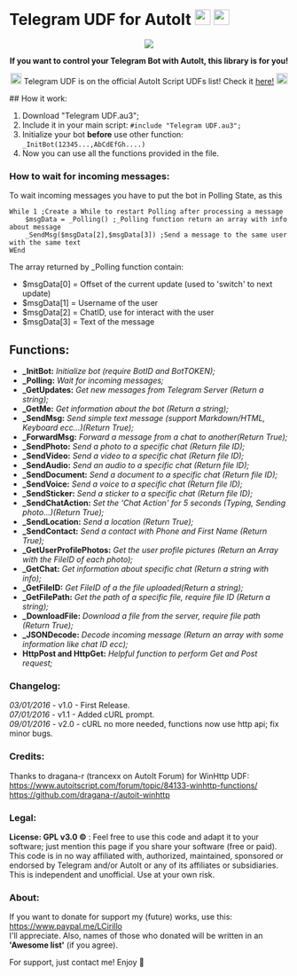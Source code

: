 # Telegram UDF for AutoIt <img src="https://s30.postimg.org/h95ulyoap/telegram_icon.png" width="28"> <img src="https://s27.postimg.org/3oe3w5l4j/autoit_icon.png" width="28">

<p align="center">
  <img src="https://s27.postimg.org/8nstpg3v7/Def_Banner.png"><br>
</p>
<p align="center">
<b>If you want to control your Telegram Bot with AutoIt, this library is for you!</b><br>
</p>
<p align="center">
  <img src="http://icons.iconarchive.com/icons/paomedia/small-n-flat/1024/star-icon.png" width="20">
  Telegram UDF is on the official AutoIt Script UDFs list! Check it <a href="https://www.autoitscript.com/wiki/User_Defined_Functions#Social_Media_and_other_Website_API">here!</a></b>
  <img src="http://icons.iconarchive.com/icons/paomedia/small-n-flat/1024/star-icon.png" width="20">
 </p>
## How it work:

1. Download "Telegram UDF.au3";
2. Include it in your main script: `#include "Telegram UDF.au3";`
3. Initialize your bot **before** use other function: `_InitBot(12345...,AbCdEfGh....)`
4. Now you can use all the functions provided in the file.

### How to wait for incoming messages:

To wait incoming messages you have to put the bot in Polling State, as this

```autoit
While 1 ;Create a While to restart Polling after processing a message
	$msgData = _Polling() ;_Polling function return an array with info about message
	_SendMsg($msgData[2],$msgData[3]) ;Send a message to the same user with the same text
WEnd
```

The array returned by _Polling function contain:
*	$msgData[0] = Offset of the current update (used to 'switch' to next update)
*	$msgData[1] = Username of the user
*	$msgData[2] = ChatID, use for interact with the user
*	$msgData[3] = Text of the message
	
## Functions:
* **_InitBot:** _Initialize bot (require BotID and BotTOKEN);_
* **_Polling:** _Wait for incoming messages;_
* **_GetUpdates:** _Get new messages from Telegram Server (Return a string);_
* **_GetMe:** _Get information about the bot (Return a string);_
* **_SendMsg:** _Send simple text message (support Markdown/HTML, Keyboard ecc...)(Return True);_
* **_ForwardMsg:** _Forward a message from a chat to another(Return True);_
* **_SendPhoto:** _Send a photo to a specific chat (Return file ID);_
* **_SendVideo:** _Send a video to a specific chat (Return file ID);_
* **_SendAudio:** _Send an audio to a specific chat (Return file ID);_
* **_SendDocument:** _Send a document to a specific chat (Return file ID);_
* **_SendVoice:** _Send a voice to a specific chat (Return file ID);_
* **_SendSticker:** _Send a sticker to a specific chat (Return file ID);_
* **_SendChatAction:** _Set the 'Chat Action' for 5 seconds (Typing, Sending photo...)(Return True);_
* **_SendLocation:** _Send a location (Return True);_
* **_SendContact:** _Send a contact with Phone and First Name (Return True);_
* **_GetUserProfilePhotos:** _Get the user profile pictures (Return an Array with the FileID of each photo);_
* **_GetChat:** _Get information about specific chat (Return a string with info);_
* **_GetFileID:** _Get FileID of a the file uploaded(Return a string);_
* **_GetFilePath:** _Get the path of a specific file, require file ID (Return a string);_
* **_DownloadFile:** _Download a file from the server, require file path (Return True);_
* **_JSONDecode:** _Decode incoming message (Return an array with some information like chat ID ecc);_
* **HttpPost and HttpGet:** _Helpful function to perform Get and Post request;_

### Changelog:
_03/01/2016_ - v1.0 - First Release.  
_07/01/2016_ - v1.1 - Added cURL prompt.  
_09/01/2016_ - v2.0 - cURL no more needed, functions now use http api; fix minor bugs.

### Credits:
Thanks to dragana-r (trancexx on AutoIt Forum) for WinHttp UDF:  
	https://www.autoitscript.com/forum/topic/84133-winhttp-functions/  
	https://github.com/dragana-r/autoit-winhttp

### Legal:
**License: GPL v3.0 ©** : Feel free to use this code and adapt it to your software; just mention this page if you share your software (free or paid).  
This code is in no way affiliated with, authorized, maintained, sponsored or endorsed by Telegram and/or AutoIt or any of its affiliates or subsidiaries. This is independent and unofficial. Use at your own risk.

### About:
If you want to donate for support my (future) works, use this: https://www.paypal.me/LCirillo  
I'll appreciate. Also, names of those who donated will be written in an **'Awesome list'** (if you agree).

For support, just contact me! Enjoy 🎉

